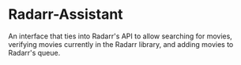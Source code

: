 # Radarr-Assistant
An interface that ties into Radarr's API to allow searching for movies, verifying movies currently in the Radarr library, and adding movies to Radarr's queue.
